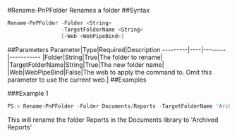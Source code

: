 #Rename-PnPFolder
Renames a folder
##Syntax
```powershell
Rename-PnPFolder -Folder <String>
                 -TargetFolderName <String>
                 [-Web <WebPipeBind>]
```


##Parameters
Parameter|Type|Required|Description
---------|----|--------|-----------
|Folder|String|True|The folder to rename|
|TargetFolderName|String|True|The new folder name|
|Web|WebPipeBind|False|The web to apply the command to. Omit this parameter to use the current web.|
##Examples

###Example 1
```powershell
PS:> Rename-PnPFolder -Folder Documents/Reports -TargetFolderName 'Archived Reports'
```
This will rename the folder Reports in the Documents library to 'Archived Reports'
